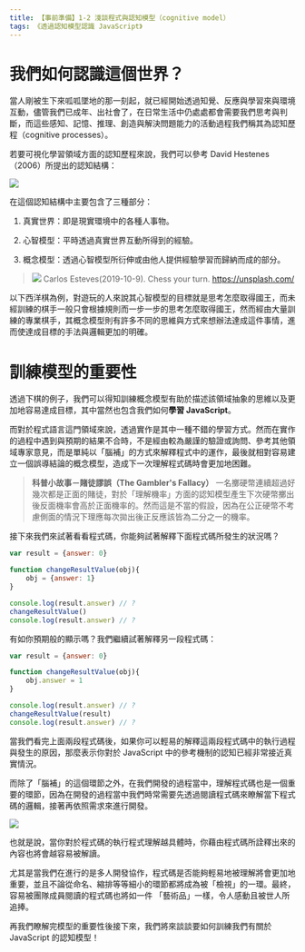 ```yaml
---
title: 【事前準備】1-2 淺談程式與認知模型（cognitive model）
tags: 《透過認知模型認識 JavaScript》
---
```


# 我們如何認識這個世界？

當人剛被生下來呱呱墜地的那一刻起，就已經開始透過知覺、反應與學習來與環境互動，儘管我們已成年、出社會了，在日常生活中仍處處都會需要我們思考與判斷，而這些感知、記憶、推理、創造與解決問題能力的活動過程我們稱其為認知歷程（cognitive processes）。

若要可視化學習領域方面的認知歷程來說，我們可以參考 David Hestenes （2006）所提出的認知結構：

![](https://i.imgur.com/LG2d2za.png)

在這個認知結構中主要包含了三種部分：

1. 真實世界：即是現實環境中的各種人事物。

2. 心智模型：平時透過真實世界互動所得到的經驗。

3. 概念模型：透過心智模型所衍伸或由他人提供經驗學習而歸納而成的部分。

> ![](https://i.imgur.com/krwXzAH.jpg)
> Carlos Esteves(2019-10-9). Chess your turn.  https://unsplash.com/

以下西洋棋為例，對遊玩的人來說其心智模型的目標就是思考怎麼取得國王，而未經訓練的棋手一般只會根據規則而一步一步的思考怎麼取得國王，然而經由大量訓練的專業棋手，其概念模型則有許多不同的思維與方式來想辦法達成這件事情，進而使達成目標的手法與邏輯更加的明確。

# 訓練模型的重要性

透過下棋的例子，我們可以得知訓練概念模型有助於描述該領域抽象的思維以及更加地容易達成目標，其中當然也包含我們如何**學習 JavaScript**。

而對於程式語言這門領域來說，透過實作是其中一種不錯的學習方式。然而在實作的過程中遇到與預期的結果不合時，不是經由較為嚴謹的驗證或詢問、參考其他領域專家意見，而是單純以「腦補」的方式來解釋程式中的運作，最後就相對容易建立一個誤導結論的概念模型，造成下一次理解程式碼時會更加地困難。

> **科普小故事－賭徒謬誤（The Gambler's Fallacy）**
> 一名擲硬幣連續超過好幾次都是正面的賭徒，對於「理解機率」方面的認知模型產生下次硬幣擲出後反面機率會高於正面機率的。然而這是不當的假設，因為在公正硬幣不考慮側面的情況下理應每次拋出後正反應該皆為二分之一的機率。

接下來我們來試著看看程式碼，你能夠試著解釋下面程式碼所發生的狀況嗎？

```js
var result = {answer: 0}

function changeResultValue(obj){
    obj = {answer: 1}
}

console.log(result.answer) // ?
changeResultValue()
console.log(result.answer) // ?
```

有如你預期般的顯示嗎？我們繼續試著解釋另一段程式碼：

```js
var result = {answer: 0}

function changeResultValue(obj){
    obj.answer = 1
}

console.log(result.answer) // ?
changeResultValue(result)
console.log(result.answer) // ?
```

當我們看完上面兩段程式碼後，如果你可以輕易的解釋這兩段程式碼中的執行過程與發生的原因，那麼表示你對於 JavaScript 中的參考機制的認知已經非常接近真實情況。

而除了「腦補」的這個環節之外，在我們開發的過程當中，理解程式碼也是一個重要的環節，因為在開發的過程當中我們時常需要先透過閱讀程式碼來瞭解當下程式碼的邏輯，接著再依照需求來進行開發。

![](https://i.imgur.com/Io9uthT.png)

也就是說，當你對於程式碼的執行程式理解越具體時，你藉由程式碼所詮釋出來的內容也將會越容易被解讀。

尤其是當我們在進行的是多人開發協作，程式碼是否能夠輕易地被理解將會更加地重要，並且不論從命名、縮排等等細小的環節都將成為被「檢視」的一環。最終，容易被團隊成員閱讀的程式碼也將如一件
「藝術品」一樣，令人感動且被世人所追捧。

再我們瞭解完模型的重要性後接下來，我們將來談談要如何訓練我們有關於 JavaScript 的認知模型！